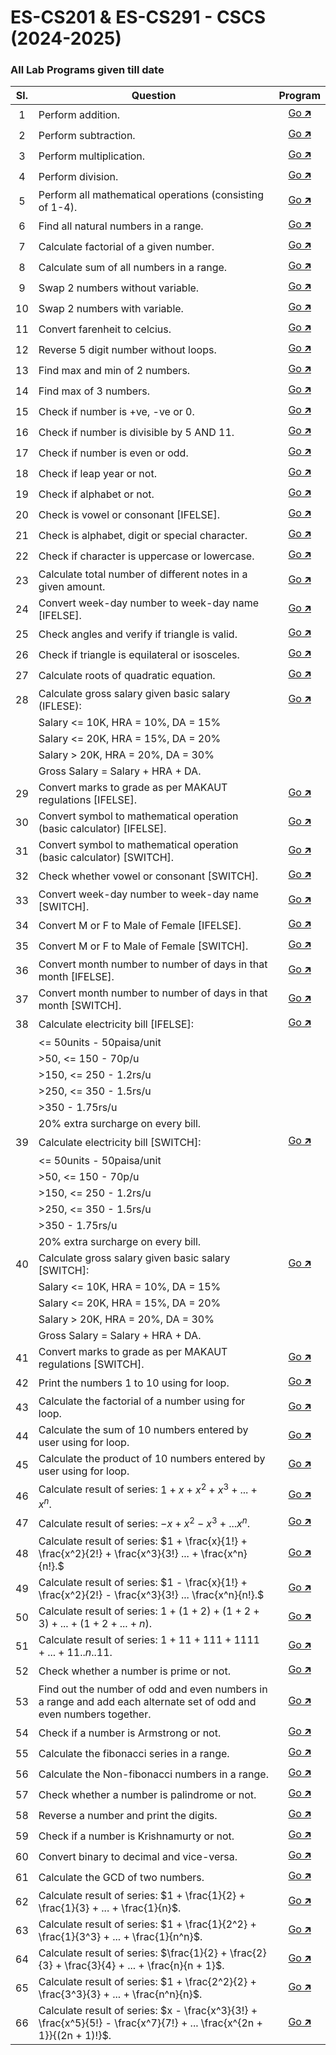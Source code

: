 # ES-CS201 & ES-CS291 - CSCS (2024-2025)
### All Lab Programs given till date

| Sl. | Question                                                                                                                | Program                      |
| :-: | ----------------------------------------------------------------------------------------------------------------------- | :--------------------------: |
| 1   | Perform addition.                                                                                                       | [Go 🡵 ](./project_1/main.c)  |
| 2   | Perform subtraction.                                                                                                    | [Go 🡵 ](./project_2/main.c)  |
| 3   | Perform multiplication.                                                                                                 | [Go 🡵 ](./project_3/main.c)  |
| 4   | Perform division.                                                                                                       | [Go 🡵 ](./project_4/main.c)  |
| 5   | Perform all mathematical operations (consisting of 1-4).                                                                | [Go 🡵 ](./project_5/main.c)  |
| 6   | Find all natural numbers in a range.                                                                                    | [Go 🡵 ](./project_6/main.c)  |
| 7   | Calculate factorial of a given number.                                                                                  | [Go 🡵 ](./project_7/main.c)  |
| 8   | Calculate sum of all numbers in a range.                                                                                | [Go 🡵 ](./project_8/main.c)  |
| 9   | Swap 2 numbers without variable.                                                                                        | [Go 🡵 ](./project_9/main.c)  |
| 10  | Swap 2 numbers with variable.                                                                                           | [Go 🡵 ](./project_10/main.c) |
| 11  | Convert farenheit to celcius.                                                                                           | [Go 🡵 ](./project_11/main.c) |
| 12  | Reverse 5 digit number without loops.                                                                                   | [Go 🡵 ](./project_12/main.c) |
| 13  | Find max and min of 2 numbers.                                                                                          | [Go 🡵 ](./project_13/main.c) |
| 14  | Find max of 3 numbers.                                                                                                  | [Go 🡵 ](./project_14/main.c) |
| 15  | Check if number is +ve, -ve or 0.                                                                                       | [Go 🡵 ](./project_15/main.c) |
| 16  | Check if number is divisible by 5 AND 11.                                                                               | [Go 🡵 ](./project_16/main.c) |
| 17  | Check if number is even or odd.                                                                                         | [Go 🡵 ](./project_17/main.c) |
| 18  | Check if leap year or not.                                                                                              | [Go 🡵 ](./project_18/main.c) |
| 19  | Check if alphabet or not.                                                                                               | [Go 🡵 ](./project_19/main.c) |
| 20  | Check is vowel or consonant \[IFELSE\].                                                                                 | [Go 🡵 ](./project_20/main.c) |
| 21  | Check is alphabet, digit or special character.                                                                          | [Go 🡵 ](./project_21/main.c) |
| 22  | Check if character is uppercase or lowercase.                                                                           | [Go 🡵 ](./project_22/main.c) |
| 23  | Calculate total number of different notes in a given amount.                                                            | [Go 🡵 ](./project_23/main.c) |
| 24  | Convert week-day number to week-day name \[IFELSE\].                                                                    | [Go 🡵 ](./project_24/main.c) |
| 25  | Check angles and verify if triangle is valid.                                                                           | [Go 🡵 ](./project_25/main.c) |
| 26  | Check if triangle is equilateral or isosceles.                                                                          | [Go 🡵 ](./project_26/main.c) |
| 27  | Calculate roots of quadratic equation.                                                                                  | [Go 🡵 ](./project_27/main.c) |
| 28  | Calculate gross salary given basic salary (IFLESE):                                                                     | [Go 🡵 ](./project_28/main.c) |
|     | Salary <= 10K, HRA = 10%, DA = 15%                                                                                      |                              |
|     | Salary <= 20K, HRA = 15%, DA = 20%                                                                                      |                              |
|     | Salary > 20K, HRA = 20%, DA = 30%                                                                                       |                              |
|     | Gross Salary = Salary + HRA + DA.                                                                                       |                              |
| 29  | Convert marks to grade as per MAKAUT regulations \[IFELSE\].                                                            | [Go 🡵 ](./project_29/main.c) |
| 30  | Convert symbol to mathematical operation (basic calculator) \[IFELSE\].                                                 | [Go 🡵 ](./project_30/main.c) |
| 31  | Convert symbol to mathematical operation (basic calculator) \[SWITCH\].                                                 | [Go 🡵 ](./project_31/main.c) |
| 32  | Check whether vowel or consonant \[SWITCH\].                                                                            | [Go 🡵 ](./project_32/main.c) |
| 33  | Convert week-day number to week-day name \[SWITCH\].                                                                    | [Go 🡵 ](./project_33/main.c) |
| 34  | Convert M or F to Male of Female \[IFELSE\].                                                                            | [Go 🡵 ](./project_34/main.c) |
| 35  | Convert M or F to Male of Female \[SWITCH\].                                                                            | [Go 🡵 ](./project_35/main.c) |
| 36  | Convert month number to number of days in that month \[IFELSE\].                                                        | [Go 🡵 ](./project_36/main.c) |
| 37  | Convert month number to number of days in that month \[SWITCH\].                                                        | [Go 🡵 ](./project_37/main.c) |
| 38  | Calculate electricity bill \[IFELSE\]:                                                                                  | [Go 🡵 ](./project_38/main.c) |
|     | <= 50units - 50paisa/unit                                                                                               |                              |
|     | \>50, <= 150 - 70p/u                                                                                                    |                              |
|     | \>150, <= 250 - 1.2rs/u                                                                                                 |                              |
|     | \>250, <= 350 - 1.5rs/u                                                                                                 |                              |
|     | \>350 - 1.75rs/u                                                                                                        |                              |
|     | 20% extra surcharge on every bill.                                                                                      |                              |
| 39  | Calculate electricity bill \[SWITCH\]:                                                                                  | [Go 🡵 ](./project_39/main.c) |
|     | <= 50units - 50paisa/unit                                                                                               |                              |
|     | \>50, <= 150 - 70p/u                                                                                                    |                              |
|     | \>150, <= 250 - 1.2rs/u                                                                                                 |                              |
|     | \>250, <= 350 - 1.5rs/u                                                                                                 |                              |
|     | \>350 - 1.75rs/u                                                                                                        |                              |
|     | 20% extra surcharge on every bill.                                                                                      |                              |
| 40  | Calculate gross salary given basic salary \[SWITCH\]:                                                                   | [Go 🡵 ](./project_40/main.c) |
|     | Salary <= 10K, HRA = 10%, DA = 15%                                                                                      |                              |
|     | Salary <= 20K, HRA = 15%, DA = 20%                                                                                      |                              |
|     | Salary > 20K, HRA = 20%, DA = 30%                                                                                       |                              |
|     | Gross Salary = Salary + HRA + DA.                                                                                       |                              |
| 41  | Convert marks to grade as per MAKAUT regulations \[SWITCH\].                                                            | [Go 🡵 ](./project_41/main.c) |
| 42  | Print the numbers 1 to 10 using for loop.                                                                               | [Go 🡵 ](./project_42/main.c) |
| 43  | Calculate the factorial of a number using for loop.                                                                     | [Go 🡵 ](./project_43/main.c) |
| 44  | Calculate the sum of 10 numbers entered by user using for loop.                                                         | [Go 🡵 ](./project_44/main.c) |
| 45  | Calculate the product of 10 numbers entered by user using for loop.                                                     | [Go 🡵 ](./project_45/main.c) |
| 46  | Calculate result of series:  $1 + x + x^2 + x^3 + ... + x^n.$                                                           | [Go 🡵 ](./project_46/main.c) |
| 47  | Calculate result of series:  $-x + x^2 - x^3 + ... x^n.$                                                                | [Go 🡵 ](./project_47/main.c) |
| 48  | Calculate result of series:  $1 + \frac{x}{1!} + \frac{x^2}{2!} + \frac{x^3}{3!} ... + \frac{x^n}{n!}.$                 | [Go 🡵 ](./project_48/main.c) |
| 49  | Calculate result of series:  $1 - \frac{x}{1!} + \frac{x^2}{2!} - \frac{x^3}{3!} ... \frac{x^n}{n!}.$                   | [Go 🡵 ](./project_49/main.c) |
| 50  | Calculate result of series:  $1 + (1 + 2) + (1 + 2 + 3) + ... + (1 + 2 + ... + n).$                                     | [Go 🡵 ](./project_50/main.c) |
| 51  | Calculate result of series:  $1 + 11 + 111 + 1111 + ... + 11..n..11.$                                                   | [Go 🡵 ](./project_51/main.c) |
| 52  | Check whether a number is prime or not.                                                                                 | [Go 🡵 ](./project_52/main.c) |
| 53  | Find out the number of odd and even numbers in a range and add each alternate set of odd and even numbers together.     | [Go 🡵 ](./project_53/main.c) |
| 54  | Check if a number is Armstrong or not.                                                                                  | [Go 🡵 ](./project_54/main.c) |
| 55  | Calculate the fibonacci series in a range.                                                                              | [Go 🡵 ](./project_55/main.c) |
| 56  | Calculate the Non-fibonacci numbers in a range.                                                                         | [Go 🡵 ](./project_56/main.c) |
| 57  | Check whether a number is palindrome or not.                                                                            | [Go 🡵 ](./project_57/main.c) |
| 58  | Reverse a number and print the digits.                                                                                  | [Go 🡵 ](./project_58/main.c) |
| 59  | Check if a number is Krishnamurty or not.                                                                               | [Go 🡵 ](./project_59/main.c) |
| 60  | Convert binary to decimal and vice-versa.                                                                               | [Go 🡵 ](./project_60/main.c) |
| 61  | Calculate the GCD of two numbers.                                                                                       | [Go 🡵 ](./project_61/main.c) |
| 62  | Calculate result of series:  $1 + \frac{1}{2} + \frac{1}{3} + ... + \frac{1}{n}$.                                       | [Go 🡵 ](./project_62/main.c) |
| 63  | Calculate result of series:  $1 + \frac{1}{2^2} + \frac{1}{3^3} + ... + \frac{1}{n^n}$.                                 | [Go 🡵 ](./project_63/main.c) |
| 64  | Calculate result of series:  $\frac{1}{2} + \frac{2}{3} + \frac{3}{4} + ... + \frac{n}{n + 1}$.                         | [Go 🡵 ](./project_64/main.c) |
| 65  | Calculate result of series:  $1 + \frac{2^2}{2} + \frac{3^3}{3} + ... + \frac{n^n}{n}$.                                 | [Go 🡵 ](./project_65/main.c) |
| 66  | Calculate result of series:  $x - \frac{x^3}{3!} + \frac{x^5}{5!} - \frac{x^7}{7!} + ... \frac{x^{2n + 1}}{(2n + 1)!}$. | [Go 🡵 ](./project_66/main.c) |
